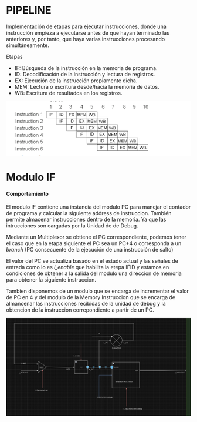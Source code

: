 # PIPELINE
Implementación de etapas para ejecutar instrucciones, donde una instrucción empieza a ejecutarse antes de que hayan terminado las anteriores y, por tanto, que haya varias instrucciones procesando simultáneamente.

Etapas
- IF: Búsqueda de la instrucción en la memoria de programa.
- ID: Decodificación de la instrucción y lectura de registros.
- EX: Ejecución de la instrucción propiamente dicha.
- MEM: Lectura o escritura desde/hacia la memoria de datos.
- WB: Escritura de resultados en los registros.

![Etapas](img/etapas.png)


# Modulo IF

#### Comportamiento

El modulo IF contiene una instancia del modulo PC para manejar el contador de programa y calcular la siguiente address de instruccion. También permite almacenar instrucciones dentro de la memoria. Ya que las intrucciones son cargadas por la Unidad de de Debug.

Mediante un Multiplexor se obtiene el PC correspondiente, podemos tener el caso que en la etapa siguiente el PC sea un PC+4 o corresponda a un _branch_ (PC consecuente de la ejecución de una instrucción de salto)

El valor del PC se actualiza basado en el estado actual y las señales de entrada como lo es _i_enable_ que habilita la etepa IFID y estamos en condiciones de obtener a la salida del modulo una direccion de memoria para obtener la siguiente instruccion. 

Tambien disponemos de un modulo que se encarga de incrementar el valor de PC en 4 y del modulo de la Memory Instruccion que se encarga de almancenar las instrucciones recibidas de la unidad de debug y la obtencion de la instruccion correpondiente a partir de un PC. 

![IF](img/IF.png)



    
    
    
    


